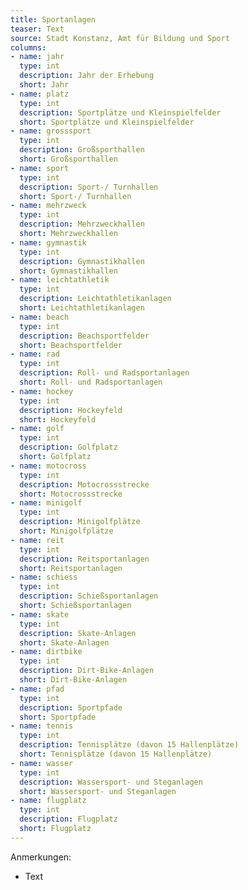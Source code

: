 ```yaml
---
title: Sportanlagen
teaser: Text
source: Stadt Konstanz, Amt für Bildung und Sport
columns:
- name: jahr
  type: int
  description: Jahr der Erhebung
  short: Jahr
- name: platz
  type: int
  description: Sportplätze und Kleinspielfelder
  short: Sportplätze und Kleinspielfelder
- name: grosssport
  type: int
  description: Großsporthallen
  short: Großsporthallen
- name: sport
  type: int
  description: Sport-/ Turnhallen
  short: Sport-/ Turnhallen
- name: mehrzweck
  type: int
  description: Mehrzweckhallen
  short: Mehrzweckhallen
- name: gymnastik
  type: int
  description: Gymnastikhallen
  short: Gymnastikhallen
- name: leichtathletik
  type: int
  description: Leichtathletikanlagen
  short: Leichtathletikanlagen
- name: beach
  type: int
  description: Beachsportfelder
  short: Beachsportfelder
- name: rad
  type: int
  description: Roll- und Radsportanlagen
  short: Roll- und Radsportanlagen
- name: hockey
  type: int
  description: Hockeyfeld
  short: Hockeyfeld
- name: golf
  type: int
  description: Golfplatz
  short: Golfplatz
- name: motocross
  type: int
  description: Motocrossstrecke
  short: Motocrossstrecke
- name: minigolf
  type: int
  description: Minigolfplätze
  short: Minigolfplätze
- name: reit
  type: int
  description: Reitsportanlagen
  short: Reitsportanlagen
- name: schiess
  type: int
  description: Schießsportanlagen
  short: Schießsportanlagen
- name: skate
  type: int
  description: Skate-Anlagen
  short: Skate-Anlagen
- name: dirtbike
  type: int
  description: Dirt-Bike-Anlagen
  short: Dirt-Bike-Anlagen
- name: pfad
  type: int
  description: Sportpfade
  short: Sportpfade
- name: tennis
  type: int
  description: Tennisplätze (davon 15 Hallenplätze)
  short: Tennisplätze (davon 15 Hallenplätze)
- name: wasser
  type: int
  description: Wassersport- und Steganlagen
  short: Wassersport- und Steganlagen
- name: flugplatz
  type: int
  description: Flugplatz
  short: Flugplatz
---
```

Anmerkungen:

- Text
